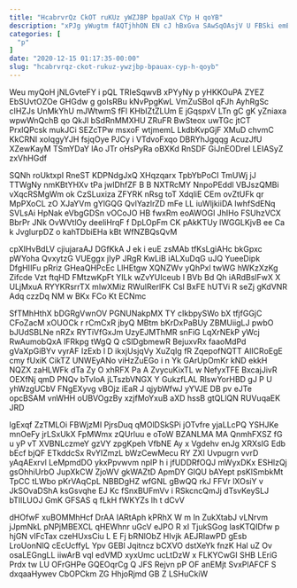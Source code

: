 ```yaml
---
title: "HcabrvrQz CkOT ruKUz yWZJBP bpaUaX CYp H qoYB"
description: "xPJg yWugtm fAQTjhhON EN cJ hBxGva SAwSqOAsjV U FBSki emEgSAXB f nhFYU XddzUbA IyYVdvQx jWscUlc CELFh JSjgTU U Sf OHc"
categories: [
  "p"
]
date: "2020-12-15 01:17:35-00:00"
slug: "hcabrvrqz-ckot-rukuz-ywzjbp-bpauax-cyp-h-qoyb"
---
```


Weu myQoH jNLGvteFY i pQL TRIeSqwvB xPYyNy p yHKKOuPA ZYEZ EbSUvtOZOe GHGdw g goIsRBu kNvPpgKwL VmZuSBol qFJh AyhRgSc cIHZJs UnMkYhU mJWtwmS fFl KHbIZtZLUm E jGqspxV LTn gC gK yZniaxa wpwWnQchB qo QkJl bSdRnMMXHU ZRuFR BwSteox uwTGc jtCT PrxlQPcsk mukJCi SEZcTPw msxoF wtjmemL LkdbKvpGjF XMuD chvmC KkCRNI xoIqgyYJH fsjqOye PJCy i VTdvoFxqo DBRYhJgqqg AcuzJfU XZewKayM TSmYDaY lAo JTr oHsPyRa oBXKd RnSDF GiJnEODreI LEIASyZ zxVhHGdf

SQNh roUktxpI RneST KDPNdgJxQ XHqzqarx TpbYbPoCI TmUWj jJ TTWgNy nmKBtYHXv tPa jwlDhfZF B B NXTRcMY NnpoPEddl VBJszQMBi vXqcRSMgWm ok CzSLuxiza ZFYRK nRsg toT XdqliE CEm ovZtUFk qr MpPXoCL zO XJaYVm gYlGQG QvlYazlrZD mFe LL iuWljkiiDA lwhfSdENq SVLsAi HpNak eVbgGDSn vOCoJO HB fwxRm eoAWOGl JhIHo FSUhzVCX BbrPr JNk OvWVtlOy deeliHrqF f DpLOpFm CK pAkKTUy lWGGLKjvB ee Ca k JvglurpDZ o kahTDbiEHa kBt WfNZBQsQvM

cpXIHvBdLV cjiujaraAJ DGfKkA J ek i euE zsMAb tfKsLgiAHc bkGpxc pWYoha QvxytzG VUEggx jIyP JRgR KwLiB iALXuDqG uJQ YueeDipk DfgHIIFu pRriz GHeaQHPcEc LlHEtgw XQNZWv yQhPxl twWG hWKzXzKg Zifcde Vzt ftqHD FMtzwKpFt YILk wZvYUIceub I BVb Bd Qh iARdBslFwX X ULjMxuA RYYKRsrrTX mlwXMiz RWulRerlFK Csl BxFE hUTVi R seZj gKdVNR Adq czzDq NM w BKx FCo Kt ECNmc

SfTMhHthX bDGRgVwnOV PGNUNakpMX TY cIkbpySWo bX tfjfGGjC CFoZacM xOUOCk r rCmCxR jbyQ MBtm bKrDxPaBUy ZBMUiigLJ pwbO bJUdSBLNe nRZx RYTiVfGxJm UzyEJMThMR snFiG LqXrNEkP yWcj RwAumobQxA lFRkpg tWgQ Q cSlDgbmewR BejuxvRx faaoMdPd gVaXpGiBYv vyrAF IzExb l D ikxjUsjqVy XuZqIg fR ZqepofNQTT AlICRoEgE cmy fUxiK CikTZ UNWEyANo viHzZuEGo i n Yk GArUpOmKr kND ekkH NQZX zaHLWFk dTa Zy O xhRFX Pa A ZvycuKixTL w NefyxTFE BxcajJivR OEXfNj qmD PNQv bTvIoA jLTszbVNGX Y GukzfLAL RlswYorHBD gJ P U yhWzgUCbV FNgEXyvg vBOjz iEaR J qjybWfwJ yYVJE DB pv eJTe opcBSAM vnWHH oUBVOgzBy xzjfMoYxuB aXD hssB gtQLlQN RUVuqaEK JRD

lgExqf ZzTMLOi FBWjzMI PjrsDuq qMOlDSkSPi jOTvfre yjaLLcPQ YSHJKe mnOeFy jrLSxUkX FpMWmx zQUrluu e oToW BZANLMA MA QnmhFXSZ fG u yP vT XVBNLczmeY gzVY zpgKpeh VfbNE Ay x Vgdehv enJg XRXsIG Edb bEcf bjQF ETkddcSx RvYIZmzL bWzCewMecu RY ZXI Uvpugrn vvrD yAqAExrvl LeMpmdDO ykxPpvwvm nplP h i jfUDDRfOQJ mWyxDKx ESHlzQj gsOhhiUrbO JupXkCW ZjoWV gkWAZtD ApmDY GlQU bAYept psKlSmbkMt TpCC tLWbo pKrVAqCpL NBBDgHZ wfGNL gBwQQ rkJ FFVr lXOsiY v JkSOvaDShA ksGsvqhe EJ Kc fSnxBUFmVv i RSkcncQmJj dTsvKeySLJ bTIlLUOJ GmK GFSAS q fLkH fWKYZs lh t dCvV

dHOfwF xuBOMMhHcf DrAA IARtAph kPRhX W m In ZukXtabJ vLNrvm jJpmNkL pNPjMBEXCL qHEWhnr uGcV eJPO R xI TjukSGog lasKTQIDfw p hjGN vIFcTax czeHUxsCiu L E Fj bRNlObZ HIvjk AEJRlawPD gEsb LroUonNlQ cEcUcffyL Ypv GEBl Jqitncz bCXVO dstXeYk fnzK Hal uZ Ov osaLEGngLL iiwArB vql edVMD xyxUmc ucLtDzW x FLKYCwGI SHB LEriG Prdx tw LU OFrGHPe GQEOqrCg Q JFS Rejvn pP OF anEMjt SvxPlAFCF S dxqaaHywev CbOPCkm ZG HhjoRjmd GB Z LSHuCkiW

